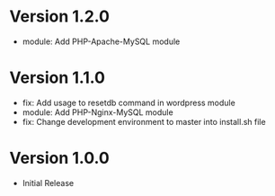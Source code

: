 # Version 1.2.0
- module: Add PHP-Apache-MySQL module
# Version 1.1.0
- fix: Add usage to resetdb command in wordpress module
- module: Add PHP-Nginx-MySQL module
- fix: Change development environment to master into install.sh file
# Version 1.0.0
- Initial Release
